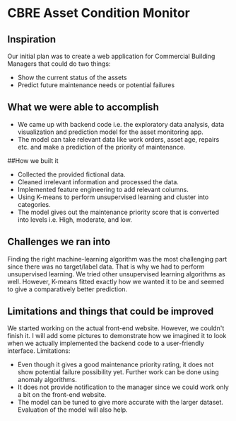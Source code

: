 # CBRE Asset Condition Monitor
## Inspiration
Our initial plan was to create a web application for Commercial Building Managers that could do two things:

- Show the current status of the assets
- Predict future maintenance needs or potential failures

## What we were able to accomplish
- We came up with backend code i.e. the exploratory data analysis, data visualization and prediction model for the asset monitoring app.
- The model can take relevant data like work orders, asset age, repairs etc. and make a prediction of the priority of maintenance.

##How we built it
- Collected the provided fictional data.
- Cleaned irrelevant information and processed the data.
- Implemented feature engineering to add relevant columns.
- Using K-means to perform unsupervised learning and cluster into categories.
- The model gives out the maintenance priority score that is converted into levels i.e. High, moderate, and low.

## Challenges we ran into
Finding the right machine-learning algorithm was the most challenging part since there was no target/label data. That is why we had to perform unsupervised learning. We tried other unsupervised learning algorithms as well. However, K-means fitted exactly how we wanted it to be and seemed to give a comparatively better prediction.

## Limitations and things that could be improved
We started working on the actual front-end website. However, we couldn't finish it. I will add some pictures to demonstrate how we imagined it to look when we actually implemented the backend code to a user-friendly interface. 
Limitations:
- Even though it gives a good maintenance priority rating, it does not show potential failure possibility yet. Further work can be done using anomaly algorithms.
- It does not provide notification to the manager since we could work only a bit on the front-end website.
- The model can be tuned to give more accurate with the larger dataset. Evaluation of the model will also help.
